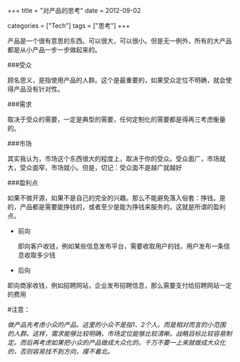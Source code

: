 +++
title = "对产品的思考"
date = 2012-09-02

categories = ["Tech"]
tags = ["思考"]
+++

产品是一个很有意思的东西。可以很大，可以很小。但是无一例外，所有的大产品都是从小产品一步一步做起来的。

###受众

 顾名思义，是指使用产品的人群。这个是最重要的，如果受众定位不明确，就会使得产品没有针对性。

###需求

 取决于受众的需要，一定是典型的需要，任何定制化的需要都是得再三考虑衡量的。

###市场

 其实我认为，市场这个东西很大的程度上，取决于你的受众。受众面广，市场就大，受众面窄，市场就小。但是，切记：受众面不是越广就越好

###盈利点

 如果不做开源，如果不是自己的完全的兴趣。那么不能避免落入俗套：挣钱。是的，产品都是需要能挣钱的，或者至少是能为挣钱来服务的。这就是所谓的盈利点。

- 前向

  即向客户收钱，例如某些信息发布平台，需要收取用户的钱，用户发布一条信息收取多少钱

- 后向

即向商家收钱，例如招聘网站，企业发布招聘信息，那么需要支付给招聘网站一定的费用

#注意：

*做产品先考虑小众的产品。这里的小众不是指1、2个人。而是相对而言的小范围的人群。这样，需求能够比较明确，市场定位能够比较清晰。战略目标比较容易制定。而后再考虑如果把小众的产品做成大众化的。千万不要一上来就做成大众化的，否则容易找不到方向，摸不着北。*
